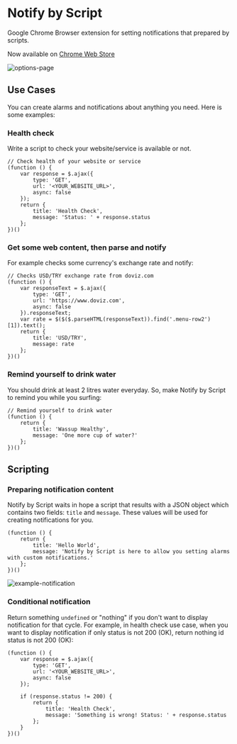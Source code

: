 # Notify by Script

Google Chrome Browser extension for setting notifications that prepared by scripts.

Now available on [Chrome Web Store](https://chrome.google.com/webstore/detail/notify-by-script/idgiodaooapkmmipoahlcmggofokcilg)

![options-page](https://raw.githubusercontent.com/ufuk/notify-by-script/master/document-assets/options-page.png)

## Use Cases

You can create alarms and notifications about anything you need. Here is some examples:

### Health check

Write a script to check your website/service is available or not.

```
// Check health of your website or service
(function () {
    var response = $.ajax({
        type: 'GET',
        url: '<YOUR_WEBSITE_URL>',
        async: false
    });
    return {
        title: 'Health Check',
        message: 'Status: ' + response.status
    };
})()
```

### Get some web content, then parse and notify

For example checks some currency's exchange rate and notify:

```
// Checks USD/TRY exchange rate from doviz.com
(function () {
    var responseText = $.ajax({
        type: 'GET',
        url: 'https://www.doviz.com',
        async: false
    }).responseText;
    var rate = $($($.parseHTML(responseText)).find('.menu-row2')[1]).text();
    return {
        title: 'USD/TRY',
        message: rate
    };
})()
```

### Remind yourself to drink water

You should drink at least 2 litres water everyday. So, make Notify by Script to remind you while you surfing:

```
// Remind yourself to drink water
(function () {
    return {
        title: 'Wassup Healthy',
        message: 'One more cup of water?'
    };
})()
```

## Scripting

### Preparing notification content

Notify by Script waits in hope a script that results with a JSON object which contains two fields: `title` and `message`.
These values will be used for creating notifications for you.

```
(function () {
    return {
        title: 'Hello World',
        message: 'Notify by Script is here to allow you setting alarms with custom notifications.'
    };
})()
```

![example-notification](https://raw.githubusercontent.com/ufuk/notify-by-script/master/document-assets/example-notification.png)

### Conditional notification

Return something `undefined` or "nothing" if you don't want to display notification for that cycle.
For example, in health check use case, when you want to display notification if only status is not 200 (OK), return nothing id status is not 200 (OK): 

```
(function () {
    var response = $.ajax({
        type: 'GET',
        url: '<YOUR_WEBSITE_URL>',
        async: false
    });
    
    if (response.status != 200) {
        return {
            title: 'Health Check',
            message: 'Something is wrong! Status: ' + response.status
        };
    }
})()
```
